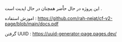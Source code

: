 این پروژه در حال حاْضر همچنان در حال اپدیت است .


اموزش استفاده : https://github.com/rah-nejat/cf-v2-page/blob/main/docs.pdf

گرفتن UUID : 
https://uuid-generator-page.pages.dev/
